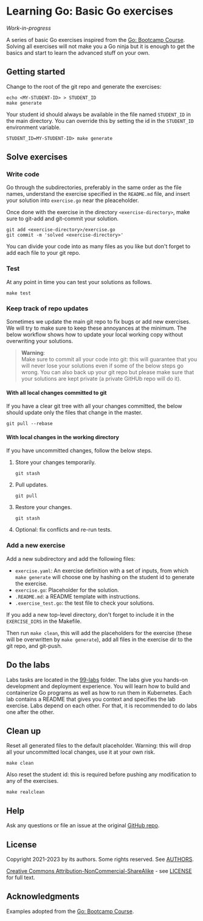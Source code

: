 # Learning Go: Basic Go exercises

*Work-in-progress*

A series of basic Go exercises inspired from the [Go: Bootcamp Course](https://github.com/inancgumus/learngo). Solving all exercises will not make you a Go ninja but it is enough to get the basics and start to learn the advanced stuff on your own.

## Getting started

Change to the root of the git repo and generate the exercises:

``` console
echo <MY-STUDENT-ID> > STUDENT_ID
make generate
```

Your student id should always be available in the file named `STUDENT_ID` in the main directory. You can override this by setting the id in the `STUDENT_ID` environment variable.

``` console
STUDENT_ID=MY-STUDENT-ID> make generate
```

## Solve exercises

### Write code

Go through the subdirectories, preferably in the same order as the file names, understand the exercise specified in the `README.md` file, and insert your solution into `exercise.go` near the pleaceholder.

Once done with the exercise in the directory `<exercise-directory>`, make sure to git-add and git-commit your solution.

``` console
git add <exercise-directory>/exercise.go
git commit -m 'solved <exercise-directory>'
```

You can divide your code into as many files as you like but don't forget to add each file to your git repo.

### Test

At any point in time you can test your solutions as follows.

``` console
make test
```

### Keep track of repo updates

Sometimes we update the main git repo to fix bugs or add new exercises. We will try to make sure to keep these annoyances at the minimum. The below workflow shows how to update your local working copy without overwriting your solutions.

> **Warning**:  
> Make sure to commit all your code into git: this will guarantee that you will never lose your solutions even if some of the below steps go wrong. You can also back up your git repo but please make sure that your solutions are kept private (a private GitHUb repo will do it).

#### With all local changes committed to git

If you have a clear git tree with all your changes committed, the below should update only the files that change in the master.

``` console
git pull --rebase
```

#### With local changes in the working directory

If you have uncommitted changes, follow the below steps.

1. Store your changes temporarily.

   ``` console
   git stash
   ```

2. Pull updates.

   ``` console
   git pull
   ```

3. Restore your changes.

   ``` console
   git stash
   ```

4. Optional: fix conflicts and re-run tests.

### Add a new exercise

Add a new subdirectory and add the following files:
- `exercise.yaml`: An exercise definition with a set of inputs, from which `make generate` will choose one by hashing on the student id to generate the exercise.
- `exercise.go`: Placeholder for the solution.
- `.README.md`: a README template with instructions.
- `.exercise_test.go`: the test file to check your solutions.

If you add a new top-level directory, don't forget to include it in the `EXERCISE_DIRS` in the Makefile.

Then run `make clean`, this will add the placeholders for the exercise (these will be overwritten by `make generate`), add all files in the exercise dir to the git repo, and git-push.

## Do the labs

Labs tasks are located in the [99-labs](99-labs/) folder. The labs give you hands-on development and deployment experience. You will learn how to build and containerize Go programs as well as how to run them in Kubernetes. Each lab contains a README that gives you context and specifies the lab exercise. Labs depend on each other. For that, it is recommended to do labs one after the other.

## Clean up

Reset all generated files to the default placeholder. Warning: this will drop all your uncommitted
local changes, use it at your own risk.

``` console
make clean
```

Also reset the student id: this is required before pushing any modification to any of the exercises.

``` console
make realclean
```

## Help

Ask any questions or file an issue at the original [GitHub repo](https://github.com/l7mp/learning-go).

## License

Copyright 2021-2023 by its authors. Some rights reserved. See [AUTHORS](AUTHORS).

[Creative Commons Attribution-NonCommercial-ShareAlike](https://creativecommons.org/licenses/by-nc-sa/4.0/) - see [LICENSE](LICENSE) for full text.

## Acknowledgments

Examples adopted from the [Go: Bootcamp Course](https://github.com/inancgumus/learngo).
